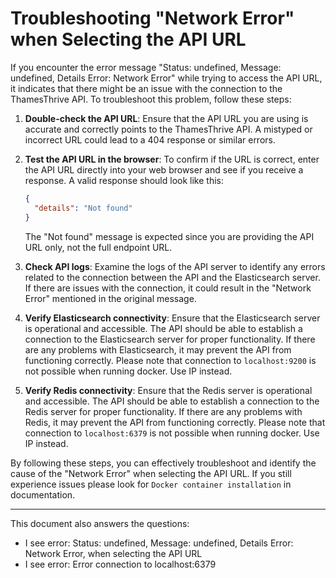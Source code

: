 # Troubleshooting "Network Error" when Selecting the API URL

If you encounter the error message "Status: undefined, Message: undefined, Details Error: Network Error" while trying to
access the API URL, it indicates that there might be an issue with the connection to the ThamesThrive API. To troubleshoot
this problem, follow these steps:

1. **Double-check the API URL**: Ensure that the API URL you are using is accurate and correctly points to the ThamesThrive
   API. A mistyped or incorrect URL could lead to a 404 response or similar errors.

2. **Test the API URL in the browser**: To confirm if the URL is correct, enter the API URL directly into your web
   browser and see if you receive a response. A valid response should look like this:
   ```json
   {
     "details": "Not found"
   }
   ```
   The "Not found" message is expected since you are providing the API URL only, not the full endpoint URL.

3. **Check API logs**: Examine the logs of the API server to identify any errors related to the connection between the
   API and the Elasticsearch server. If there are issues with the connection, it could result in the "Network Error"
   mentioned in the original message.

4. **Verify Elasticsearch connectivity**: Ensure that the Elasticsearch server is operational and accessible. The API
   should be able to establish a connection to the Elasticsearch server for proper functionality. If there are any
   problems with Elasticsearch, it may prevent the API from functioning correctly. Please note that connection
   to `localhost:9200` is not possible when running docker. Use IP instead.

5. **Verify Redis connectivity**: Ensure that the Redis server is operational and accessible. The API should be able to
   establish a connection to the Redis server for proper functionality. If there are any problems with Redis, it may
   prevent the API from functioning correctly. Please note that connection to `localhost:6379` is not possible when
   running docker. Use IP instead.

By following these steps, you can effectively troubleshoot and identify the cause of the "Network Error" when selecting
the API URL. If you still experience issues please look for `Docker container installation` in documentation. 

---
This document also answers the questions:

* I see error: Status: undefined, Message: undefined, Details Error: Network Error, when selecting the API URL
* I see error: Error connection to localhost:6379

